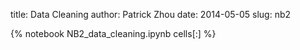 title: Data Cleaning 
author: Patrick Zhou 
date: 2014-05-05
slug: nb2 

{% notebook NB2_data_cleaning.ipynb cells[:] %}

